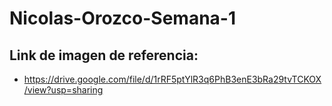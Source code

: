 # Nicolas-Orozco-Semana-1
## Link de imagen de referencia:
- https://drive.google.com/file/d/1rRF5ptYlR3q6PhB3enE3bRa29tvTCKOX/view?usp=sharing